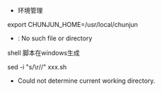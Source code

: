 * 环境管理

export CHUNJUN_HOME=/usr/local/chunjun

* : No such file or directory

shell 脚本在windows生成

sed -i "s/\r//" xxx.sh

*  Could not determine current working directory.